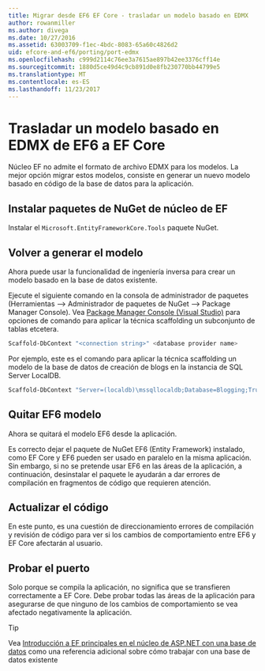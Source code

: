 ```yaml
---
title: Migrar desde EF6 EF Core - trasladar un modelo basado en EDMX
author: rowanmiller
ms.author: divega
ms.date: 10/27/2016
ms.assetid: 63003709-f1ec-4bdc-8083-65a60c4826d2
uid: efcore-and-ef6/porting/port-edmx
ms.openlocfilehash: c999d2114c76ee3a7615ae897b42ee3376cff14e
ms.sourcegitcommit: 1880d5ce49d4c9cb891d0e8fb230770bb44799e5
ms.translationtype: MT
ms.contentlocale: es-ES
ms.lasthandoff: 11/23/2017
---
```

# <a name="porting-an-ef6-edmx-based-model-to-ef-core"></a>Trasladar un modelo basado en EDMX de EF6 a EF Core

Núcleo EF no admite el formato de archivo EDMX para los modelos. La mejor opción migrar estos modelos, consiste en generar un nuevo modelo basado en código de la base de datos para la aplicación.

## <a name="install-ef-core-nuget-packages"></a>Instalar paquetes de NuGet de núcleo de EF

Instalar el `Microsoft.EntityFrameworkCore.Tools` paquete NuGet.

## <a name="regenerate-the-model"></a>Volver a generar el modelo

Ahora puede usar la funcionalidad de ingeniería inversa para crear un modelo basado en la base de datos existente.

Ejecute el siguiente comando en la consola de administrador de paquetes (Herramientas –> Administrador de paquetes de NuGet –> Package Manager Console). Vea [Package Manager Console (Visual Studio)](../../core/miscellaneous/cli/powershell.md) para opciones de comando para aplicar la técnica scaffolding un subconjunto de tablas etcetera.

``` powershell
Scaffold-DbContext "<connection string>" <database provider name>
```

Por ejemplo, este es el comando para aplicar la técnica scaffolding un modelo de la base de datos de creación de blogs en la instancia de SQL Server LocalDB.

``` powershell
Scaffold-DbContext "Server=(localdb)\mssqllocaldb;Database=Blogging;Trusted_Connection=True;" Microsoft.EntityFrameworkCore.SqlServer
```

## <a name="remove-ef6-model"></a>Quitar EF6 modelo

Ahora se quitará el modelo EF6 desde la aplicación.

Es correcto dejar el paquete de NuGet EF6 (Entity Framework) instalado, como EF Core y EF6 pueden ser usado en paralelo en la misma aplicación. Sin embargo, si no se pretende usar EF6 en las áreas de la aplicación, a continuación, desinstalar el paquete le ayudarán a dar errores de compilación en fragmentos de código que requieren atención.

## <a name="update-your-code"></a>Actualizar el código

En este punto, es una cuestión de direccionamiento errores de compilación y revisión de código para ver si los cambios de comportamiento entre EF6 y EF Core afectarán al usuario.

## <a name="test-the-port"></a>Probar el puerto

Solo porque se compila la aplicación, no significa que se transfieren correctamente a EF Core. Debe probar todas las áreas de la aplicación para asegurarse de que ninguno de los cambios de comportamiento se vea afectado negativamente la aplicación.

> [!TIP]
> Vea [Introducción a EF principales en el núcleo de ASP.NET con una base de datos](xref:core/get-started/aspnetcore/existing-db) como una referencia adicional sobre cómo trabajar con una base de datos existente 
